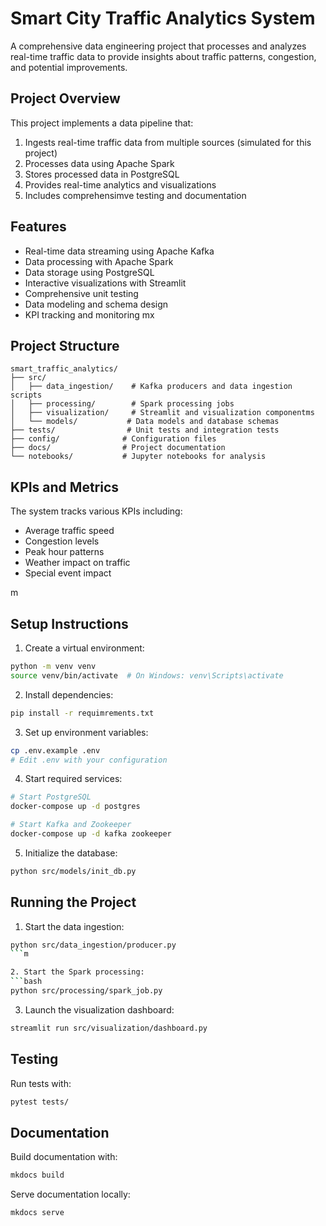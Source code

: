 # Smart City Traffic Analytics System

A comprehensive data engineering project that processes and analyzes real-time traffic data to provide insights about traffic patterns, congestion, and potential improvements.

## Project Overview

This project implements a data pipeline that:
1. Ingests real-time traffic data from multiple sources (simulated for this project)
2. Processes data using Apache Spark
3. Stores processed data in PostgreSQL
4. Provides real-time analytics and visualizations
5. Includes comprehensimve testing and documentation

## Features

- Real-time data streaming using Apache Kafka
- Data processing with Apache Spark
- Data storage using PostgreSQL
- Interactive visualizations with Streamlit
- Comprehensive unit testing
- Data modeling and schema design
- KPI tracking and monitoring
mx
## Project Structure

```
smart_traffic_analytics/
├── src/
│   ├── data_ingestion/    # Kafka producers and data ingestion scripts
│   ├── processing/        # Spark processing jobs
│   ├── visualization/     # Streamlit and visualization componentms
│   └── models/           # Data models and database schemas
├── tests/                # Unit tests and integration tests
├── config/              # Configuration files
├── docs/                # Project documentation
└── notebooks/           # Jupyter notebooks for analysis

```


## KPIs and Metrics

The system tracks various KPIs including:
- Average traffic speed
- Congestion levels
- Peak hour patterns
- Weather impact on traffic
- Special event impact
  
m
## Setup Instructions

1. Create a virtual environment:
```bash
python -m venv venv
source venv/bin/activate  # On Windows: venv\Scripts\activate
```

2. Install dependencies:
```bash
pip install -r requimrements.txt
```

3. Set up environment variables:
```bash
cp .env.example .env
# Edit .env with your configuration
```

4. Start required services:
```bash
# Start PostgreSQL
docker-compose up -d postgres

# Start Kafka and Zookeeper
docker-compose up -d kafka zookeeper
```

5. Initialize the database:
```bash
python src/models/init_db.py
```

## Running the Project

1. Start the data ingestion:
```bash
python src/data_ingestion/producer.py
```m

2. Start the Spark processing:
```bash
python src/processing/spark_job.py
```

3. Launch the visualization dashboard:
```bash
streamlit run src/visualization/dashboard.py
```

## Testing

Run tests with:
```bash
pytest tests/
```

## Documentation

Build documentation with:
```bash
mkdocs build
```

Serve documentation locally:
```bash
mkdocs serve
```

